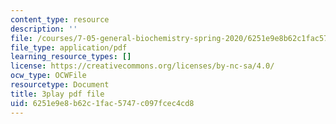 ```yaml
---
content_type: resource
description: ''
file: /courses/7-05-general-biochemistry-spring-2020/6251e9e8b62c1fac5747c097fcec4cd8_o1pSk-sgFCA.pdf
file_type: application/pdf
learning_resource_types: []
license: https://creativecommons.org/licenses/by-nc-sa/4.0/
ocw_type: OCWFile
resourcetype: Document
title: 3play pdf file
uid: 6251e9e8-b62c-1fac-5747-c097fcec4cd8
---
```

